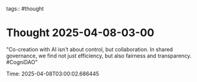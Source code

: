 tags:: #thought

# Thought 2025-04-08-03-00

"Co-creation with AI isn't about control, but collaboration. In shared governance, we find not just efficiency, but also fairness and transparency. #CogniDAO"

Time: 2025-04-08T03:00:02.686445
